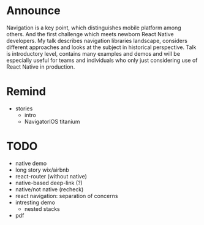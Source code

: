 # Announce
Navigation is a key point, which distinguishes mobile platform among others. And the first challenge which meets newborn React Native developers. My talk describes navigation libraries landscape, considers different approaches and looks at the subject in historical perspective. Talk is introductory level, contains many examples and demos and will be especially useful for teams and individuals who only just considering use of React Native in production.

# Remind
- stories
  - intro
  - NavigatorIOS titanium

# TODO
- native demo
- long story wix/airbnb
- react-router (without native)
- native-based deep-link (?)
- native/not native (recheck)
- react navigation: separation of concerns
- intresting demo
  - nested stacks
- pdf
